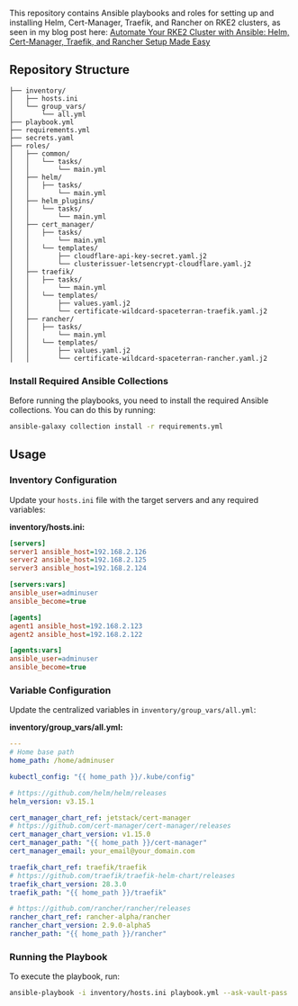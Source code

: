This repository contains Ansible playbooks and roles for setting up and installing Helm, Cert-Manager, Traefik, and Rancher on RKE2 clusters, as seen in my blog post here: [Automate Your RKE2 Cluster with Ansible: Helm, Cert-Manager, Traefik, and Rancher Setup Made Easy](https://spaceterran.com/posts/Automate-Your-RKE2-Cluster-with-Ansible-Helm-Cert-Manager-Traefik-and-Rancher-Setup-Made-Easy/)

## Repository Structure

```plaintext
├── inventory/
│   ├── hosts.ini
│   └── group_vars/
│       └── all.yml
├── playbook.yml
├── requirements.yml
├── secrets.yaml
├── roles/
│   ├── common/
│   │   └── tasks/
│   │       └── main.yml
│   ├── helm/
│   │   ├── tasks/
│   │       └── main.yml
│   ├── helm_plugins/
│   │   └── tasks/
│   │       └── main.yml
│   ├── cert_manager/
│   │   ├── tasks/
│   │       └── main.yml
│   │   └── templates/
│   │       ├── cloudflare-api-key-secret.yaml.j2
│   │       └── clusterissuer-letsencrypt-cloudflare.yaml.j2
│   ├── traefik/
│   │   ├── tasks/
│   │       └── main.yml
│   │   └── templates/
│   │       ├── values.yaml.j2
│   │       └── certificate-wildcard-spaceterran-traefik.yaml.j2
│   ├── rancher/
│   │   ├── tasks/
│   │       └── main.yml
│   │   └── templates/
│   │       ├── values.yaml.j2
│   │       └── certificate-wildcard-spaceterran-rancher.yaml.j2
```

### Install Required Ansible Collections

Before running the playbooks, you need to install the required Ansible collections. You can do this by running:

```bash
ansible-galaxy collection install -r requirements.yml
```

## Usage

### Inventory Configuration

Update your `hosts.ini` file with the target servers and any required variables:

**inventory/hosts.ini:**

```ini
[servers]
server1 ansible_host=192.168.2.126
server2 ansible_host=192.168.2.125
server3 ansible_host=192.168.2.124

[servers:vars]
ansible_user=adminuser
ansible_become=true

[agents]
agent1 ansible_host=192.168.2.123
agent2 ansible_host=192.168.2.122

[agents:vars]
ansible_user=adminuser
ansible_become=true

```

### Variable Configuration

Update the centralized variables in `inventory/group_vars/all.yml`:

**inventory/group_vars/all.yml:**

```yaml
---
# Home base path
home_path: /home/adminuser

kubectl_config: "{{ home_path }}/.kube/config"

# https://github.com/helm/helm/releases
helm_version: v3.15.1

cert_manager_chart_ref: jetstack/cert-manager
# https://github.com/cert-manager/cert-manager/releases
cert_manager_chart_version: v1.15.0
cert_manager_path: "{{ home_path }}/cert-manager"
cert_manager_email: your_email@your_domain.com

traefik_chart_ref: traefik/traefik
# https://github.com/traefik/traefik-helm-chart/releases
traefik_chart_version: 28.3.0
traefik_path: "{{ home_path }}/traefik"

# https://github.com/rancher/rancher/releases
rancher_chart_ref: rancher-alpha/rancher
rancher_chart_version: 2.9.0-alpha5
rancher_path: "{{ home_path }}/rancher"
```

### Running the Playbook

To execute the playbook, run:

```bash
ansible-playbook -i inventory/hosts.ini playbook.yml --ask-vault-pass
```